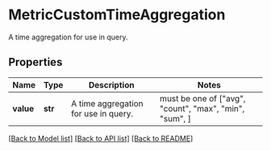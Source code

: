 # MetricCustomTimeAggregation

A time aggregation for use in query.

## Properties

| Name      | Type    | Description                          | Notes                                                  |
| --------- | ------- | ------------------------------------ | ------------------------------------------------------ |
| **value** | **str** | A time aggregation for use in query. | must be one of ["avg", "count", "max", "min", "sum", ] |

[[Back to Model list]](README.md#documentation-for-models) [[Back to API list]](README.md#documentation-for-api-endpoints) [[Back to README]](README.md)
